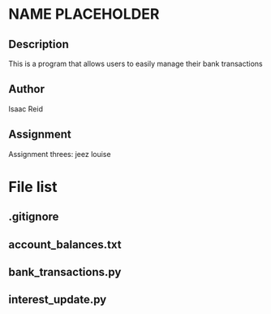 # NAME PLACEHOLDER

## Description
This is a program that allows users to easily manage their bank transactions

## Author
Isaac Reid

## Assignment
Assignment threes: jeez louise

# File list 

## .gitignore

## account_balances.txt

## bank_transactions.py

## interest_update.py 

